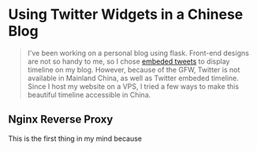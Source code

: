 # Using Twitter Widgets in a Chinese Blog

> I've been working on a personal blog using flask. Front-end designs are not so handy to me, so I chose [embeded tweets](https://developer.twitter.com/en/docs/twitter-for-websites/overview) to display timeline on my blog. However, because of the GFW, Twitter is not available in Mainland China, as well as Twitter embeded timeline. Since I host my website on a VPS, I tried a few ways to make this beautiful timeline accessible in China.

## Nginx Reverse Proxy

This is the first thing in my mind because 
